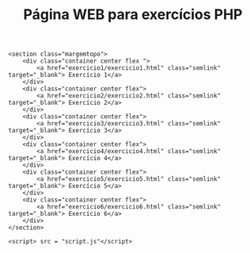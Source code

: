 <!DOCTYPE html>
<html lang="pt-BR">

<head>
    <meta charset="UTF-8">
    <meta name="viewport" content="width=device-width, initial-scale=1.0">
    <title>exercícios PHP</title>
    <link rel="stylesheet" href="stylee.css">
</head>

<body>
    <header>
        <h1>Página WEB para exercícios PHP</h1>
    </header>

    <section class="margemtopo">
        <div class="container center flex ">
            <a href="exercicio1/exercicio1.html" class="semlink" target="_blank"> Exercício 1</a>
        </div>
        <div class="container center flex">
            <a href="exercicio2/exercicio2.html" class="semlink" target="_blank"> Exercício 2</a>
        </div>
        <div class="container center flex">
            <a href="exercicio3/exercicio3.html" class="semlink" target="_blank"> Exercício 3</a>
        </div>
        <div class="container center flex">
            <a href="exercicio4/exercicio4.html" class="semlink" target="_blank"> Exercício 4</a>
        </div>
        <div class="container center flex">
            <a href="exercicio5/exercicio5.html" class="semlink" target="_blank"> Exercício 5</a>
        </div>
        <div class="container center flex">
            <a href="exercicio6/exercicio6.html" class="semlink" target="_blank"> Exercício 6</a>
        </div>
    </section>

    <script> src = "script.js"</script>

</body>

</html>
